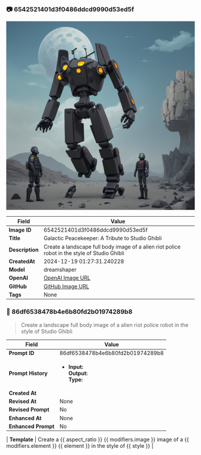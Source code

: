 

### 📷 6542521401d3f0486ddcd9990d53ed5f 


![data.id](./6542521401d3f0486ddcd9990d53ed5f.jpg)


| Field          | Value                                                                                                                     |
|----------------|---------------------------------------------------------------------------------------------------------------------------|
| **Image ID**             | 6542521401d3f0486ddcd9990d53ed5f                                                                                                             |
| **Title**           | Galactic Peacekeeper: A Tribute to Studio Ghibli                                                                                                       |
| **Description**           | Create a landscape full body image of a alien riot police robot in the style of Studio Ghibli                                                                                                       |
| **CreatedAt**        | 2024-12-19 01:27:31.240228                                                                                                        |
| **Model**        | dreamshaper                                                                                                        |
| **OpenAI**         | [OpenAI Image URL](http://192.168.1.85:8081/generated-images/b644048956355.png)                                                                                |
| **GitHub**         | [GitHub Image URL](https://raw.githubusercontent.com/Caneta-Silva/weeb/refs/heads/main/images/6542521401d3f0486ddcd9990d53ed5f/6542521401d3f0486ddcd9990d53ed5f.jpg)                                                                                |
| **Tags**       | None                                                                                                                   |

### 📜 86df6538478b4e6b80fd2b01974289b8

> Create a landscape full body image of a alien riot police robot in the style of Studio Ghibli

| Field          | Value                                                                                                                                                                      |
|----------------|----------------------------------------------------------------------------------------------------------------------------------------------------------------------------|
| **Prompt ID**  | 86df6538478b4e6b80fd2b01974289b8                                                                                                                                                            |
| **Prompt History** | <ul><li>**Input:**  <br> **Output:**  <br> **Type:** </li></ul> |
| **Created At** |                                                                                                                                                    |
| **Revised At** | None                                                                                                                                                   |
| **Revised Prompt** | No                                                                                                                                                                      |
| **Enhanced At** | None                                                                                                                                                  |
| **Enhanced Prompt** | No                                                                                                                                                                    |

| **Template**   | Create a {{ aspect_ratio }} {{ modifiers.image }} image of a {{ modifiers.element }} {{ element }} in the style of {{ style }}                                                                                                                                           |


